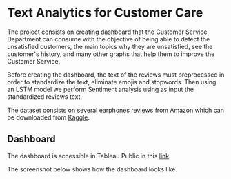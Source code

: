 # Text Analytics for Customer Care

The project consists on creating dashboard that the Customer Service Department can consume with the objective of being able to detect the unsatisfied customers, the main topics why they are unsatisfied, see the customer's history, and many other graphs that help them to improve the Customer Service.

Before creating the dashboard, the text of the reviews must preprocessed in order to standardize the text, eliminate emojis and stopwords. Then using an LSTM model we perform Sentiment analysis using as input the standardized reviews text.

The dataset consists on several earphones reviews from Amazon which can be downloaded from [Kaggle](https://www.kaggle.com/shitalkat/amazonearphonesreviews).

## Dashboard

The dashboard is accessible in Tableau Public in this [link](https://public.tableau.com/views/TextAnalyticsonCustomersReviews/ProductReviewsAnalysis?:language=es&:display_count=y&publish=yes&:origin=viz_share_link).

The screenshot below shows how the dashboard looks like.
